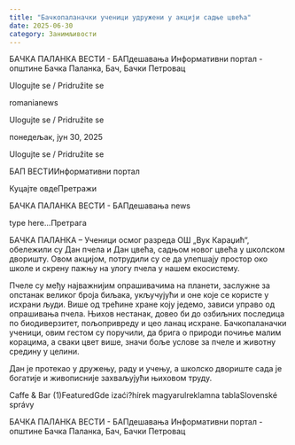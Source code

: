 ```yaml
---
title: "Бачкопаланачки ученици удружени у акцији садње цвећа"
date: 2025-06-30
category: Занимљивости
---
```


БАЧКА ПАЛАНКА ВЕСТИ - БАПдешавања Информативни портал - општине Бачка Паланка, Бач, Бачки Петровац

Ulogujte se / Pridružite se

romanianews

Ulogujte se / Pridružite se

понедељак, јун 30, 2025

Ulogujte se / Pridružite se

БАП ВЕСТИИнформативни портал

Куцајте овдеПретражи

БАЧКА ПАЛАНКА ВЕСТИ - БАПдешавања news

type here...Претрага

БАЧКА ПАЛАНКА – Ученици осмог разреда ОШ „Вук Караџић“, обележили су Дан пчела и Дан цвећа, садњом новог цвећа у школском дворишту. Овом акцијом, потрудили су се да улепшају простор око школе и скрену пажњу на улогу пчела у нашем екосистему.

Пчеле су међу најважнијим опрашивачима на планети, заслужне за опстанак великог броја биљака, укључујући и оне које се користе у исхрани људи. Више од трећине хране коју једемо, зависи управо од опрашивања пчела. Њихов нестанак, довео би до озбиљних последица по биодиверзитет, пољопривреду и цео ланац исхране.
Бачкопаланачки ученици, овим гестом су поручили, да брига о природи почиње малим корацима, а сваки цвет више, значи боље услове за пчеле и животну средину у целини.


Дан је протекао у дружењу, раду и учењу, а школско двориште сада је богатије и живописније захваљујући њиховом труду.

Caffe & Bar (1)FeaturedGde izaći?hírek magyarulreklamna tablaSlovenské správy

БАЧКА ПАЛАНКА ВЕСТИ - БАПдешавања Информативни портал - општине Бачка Паланка, Бач, Бачки Петровац
